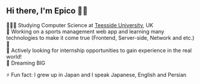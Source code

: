 ## Hi there, I'm Epico 👋😼

🧑🏻‍🎓 Studying Computer Science at [Teesside University](https://www.tees.ac.uk/sections/fulltime/), UK</br> 
🔭 Working on a sports management web app and learning many technologies to make it come true (Frontend, Server-side, Network and etc.)🌱</br>
🔎 Actively looking for internship opportunities to gain experience in the real world!</br>
💭 Dreaming BIG</br>

⚡ Fun fact: I grew up in Japan and I speak Japanese, English and Persian
<!--
Here are some ideas to get you started:

- 🔭 I’m currently working on ...
- 🌱 I’m currently learning ...
- 👯 I’m looking to collaborate on ...
- 🤔 I’m looking for help with ...
- 💬 Ask me about ...
- 📫 How to reach me: ...
- 😄 Pronouns: ...
- ⚡ Fun fact: ...
-->
